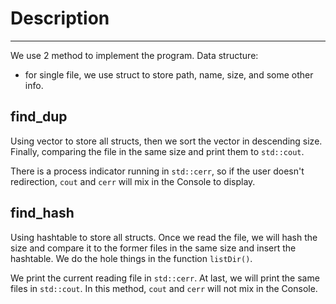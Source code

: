 # Description
------------------------------------------
We use 2 method to implement the program.
Data structure:
* for single file, we use struct to store path, name, size, and some other info.
## find_dup
Using vector to store all structs, then we sort the vector in descending size. Finally, comparing the file in the same size and print them to `std::cout`.

There is a process indicator running in `std::cerr`, so if the user doesn't redirection, `cout` and `cerr` will mix in the Console to display.
## find_hash
Using hashtable to store all structs. Once we read the file, we will hash the size and compare it to the former files in the same size and insert the hashtable. We do the hole things in the function `listDir()`.

We print the current reading file in `std::cerr`. At last, we will print the same files in `std::cout`.
In this method, `cout` and `cerr` will not mix in the Console.

